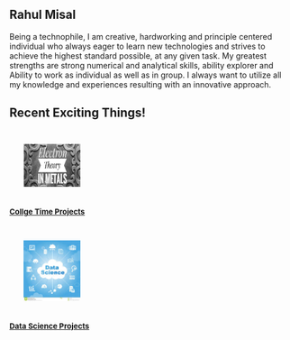 
<head>
	<meta charset="UTF-8">
	<link rel="stylesheet" href="styles.css">
	<title>HTML5 Tutorial</title>
	<script src="excanvas.js"></script>
</head>
    <h2>Rahul Misal</h2>
<body>
  <style type="text/css">
   .connect-icon{text-align: right;}
   .connect-icon a{
     margin-top: 15%;
     margin-left: 10px;}
   .connect-icon a:hover{opacity: 0.5;transition: all 0.5s ease;}
  .connect-icon a.behance{margin-top: -10px;}
   .arrowbob {
   z-index: 0;
   position: relative;
   -webkit-box-shadow: 0px 10px 43px -14px rgba(0, 0, 0, 0.25);
   -moz-box-shadow: 0px 10px 43px -14px rgba(0, 0, 0, 0.25);
   box-shadow: 0px 10px 43px -14px black;
   margin: auto;
   margin-top: 320px;
   bottom: 10px;
   width: 24px;
   height: 24px;
   background-image: url(data:rahulmisal27.github.io/PSFix_20180625_065903.jpeg;base64,);
   background-size: contain;
   background-repeat: no-repeat; }
 </style>
  <p>
    Being a technophile, I am creative, hardworking and principle centered individual who always
    eager to learn new technologies and strives to achieve the highest standard possible, at any
    given task. My greatest strengths are strong numerical and analytical skills, ability explorer and
    Ability to work as individual as well as in group. I always want to utilize all my knowledge and
    experiences resulting with an innovative approach.  </p>
    <div class="container">
        <div class="col-sm-10 col-sm-offset-1" id="indexwrapper">



<h2>Recent Exciting Things!</h2>

<a href="/Projects.html">
<div class="post">
<img style="width:20%; height: 20%; margin-left: 5%; margin-top: 5%; margin-bottom: 5%;" src="/projects.png">
<h4 style="margin-top:8px; font-size:95%;">Collge Time Projects</h4>
</div>
</a>

<a href="https://www.kaggle.com/rdmisal/world-data-analysis">
<div class="post">
<img style="width:20%; height: 20%; margin-left: 5%; margin-top: 5%; margin-bottom: 5%;" src="/download.jpeg">
<h4 style="margin-top:8px; font-size:95%;">Data Science Projects</h4>
</div>
</a>
